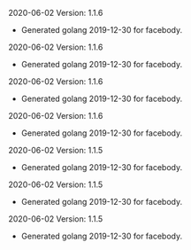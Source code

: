 2020-06-02 Version: 1.1.6
- Generated golang 2019-12-30 for facebody.

2020-06-02 Version: 1.1.6
- Generated golang 2019-12-30 for facebody.

2020-06-02 Version: 1.1.6
- Generated golang 2019-12-30 for facebody.

2020-06-02 Version: 1.1.6
- Generated golang 2019-12-30 for facebody.

2020-06-02 Version: 1.1.5
- Generated golang 2019-12-30 for facebody.

2020-06-02 Version: 1.1.5
- Generated golang 2019-12-30 for facebody.

2020-06-02 Version: 1.1.5
- Generated golang 2019-12-30 for facebody.

